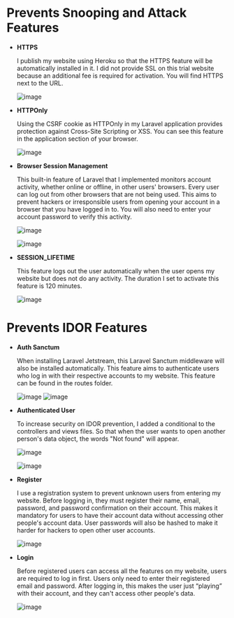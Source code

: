 # Prevents Snooping and Attack Features

- **HTTPS**
    
    I publish my website using Heroku so that the HTTPS feature will be automatically installed in it. I did not provide SSL on this trial website because an additional fee is required for activation. You will find HTTPS next to the URL.
    
    ![image](https://user-images.githubusercontent.com/89993118/177641608-e54ceda3-aa19-48ba-81e3-38dfc7872060.png)
    
- **HTTPOnly**
    
    Using the CSRF cookie as HTTPOnly in my Laravel application provides protection against Cross-Site Scripting or XSS. You can see this feature in the application section of your browser.
    
    ![image](https://user-images.githubusercontent.com/89993118/177641583-ba1a72ec-3c0c-46ba-a533-931516906eaa.png)
    
- **Browser Session Management**
    
    This built-in feature of Laravel that I implemented monitors account activity, whether online or offline, in other users' browsers. Every user can log out from other browsers that are not being used. This aims to prevent hackers or irresponsible users from opening your account in a browser that you have logged in to. You will also need to enter your account password to verify this activity.
    
    ![image](https://user-images.githubusercontent.com/89993118/177641563-0b96e37a-f674-4b3f-9652-fb6b04cb052f.png)
    
    ![image](https://user-images.githubusercontent.com/89993118/177641548-c7563523-0ee9-4308-91a3-5c8e5aa658f5.png)
    
- **SESSION_LIFETIME**
    
    This feature logs out the user automatically when the user opens my website but does not do any activity. The duration I set to activate this feature is 120 minutes.
    
    ![image](https://user-images.githubusercontent.com/89993118/177641665-955ef94e-f39a-4bbe-8e80-e76c32e48d29.png)
    

# Prevents IDOR Features

- **Auth Sanctum**
    
    When installing Laravel Jetstream, this Laravel Sanctum middleware will also be installed automatically. This feature aims to authenticate users who log in with their respective accounts to my website. This feature can be found in the routes folder.
    
    ![image](https://user-images.githubusercontent.com/89993118/177641511-7cff0aff-7bde-4d0c-a531-cc40ffab421b.png)
    ![image](https://user-images.githubusercontent.com/89993118/177641485-b4221a8a-864a-4abe-bc38-d2439abc40e8.png)
    
- **Authenticated User**
    
    To increase security on IDOR prevention, I added a conditional to the controllers and views files. So that when the user wants to open another person's data object, the words "Not found" will appear.
    
   ![image](https://user-images.githubusercontent.com/89993118/177641457-feac75c2-9c4f-4266-89a7-3ffcc86e9269.png)
    
    ![image](https://user-images.githubusercontent.com/89993118/177641440-4c0bb31a-221b-4187-aef9-c54d558e983e.png)
    
- **Register**
    
    I use a registration system to prevent unknown users from entering my website. Before logging in, they must register their name, email, password, and password confirmation on their account. This makes it mandatory for users to have their account data without accessing other people's account data. User passwords will also be hashed to make it harder for hackers to open other user accounts.
    
    ![image](https://user-images.githubusercontent.com/89993118/177641424-2d77def7-5237-419c-9d86-4e9e47eb4e8c.png)
    
- **Login**
    
    Before registered users can access all the features on my website, users are required to log in first. Users only need to enter their registered email and password. After logging in, this makes the user just “playing” with their account, and they can't access other people's data.
    
    ![image](https://user-images.githubusercontent.com/89993118/177641403-7226c45a-fa2d-4e13-9b46-60197540d43c.png)
